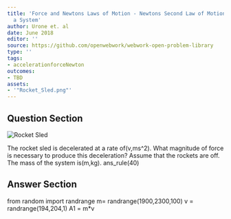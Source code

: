 ```yaml
---
title: 'Force and Newtons Laws of Motion - Newtons Second Law of Motion: Concept of
  a System'
author: Urone et. al
date: June 2018
editor: ''
source: https://github.com/openwebwork/webwork-open-problem-library
type: ''
tags:
- accelerationforceNewton
outcomes:
- TBD
assets:
- '"Rocket_Sled.png"'
---
```


## Question Section 

![Rocket Sled]("Rocket_Sled.png")

The rocket sled is decelerated at a rate of(v,ms^2). What magnitude of force is necessary to produce this deceleration? Assume that the rockets are off. The mass of the system is(m,kg).
ans_rule(40)



## Answer Section

from random import randrange
m= randrange(1900,2300,100)
v = randrange(194,204,1)
A1 = m*v